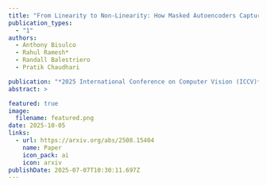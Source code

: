 ```yaml
---
title: "From Linearity to Non-Linearity: How Masked Autoencoders Capture Spatial Correlations"
publication_types:
  - "1"
authors:
  - Anthony Bisulco
  - Rahul Ramesh*
  - Randall Balestriero
  - Pratik Chaudhari

publication: "*2025 International Conference on Computer Vision (ICCV)*"
abstract: >

featured: true
image:
  filename: featured.png
date: 2025-10-05
links:
  - url: https://arxiv.org/abs/2508.15404
    name: Paper
    icon_pack: ai
    icon: arxiv
publishDate: 2025-07-07T10:30:11.697Z
---
```

